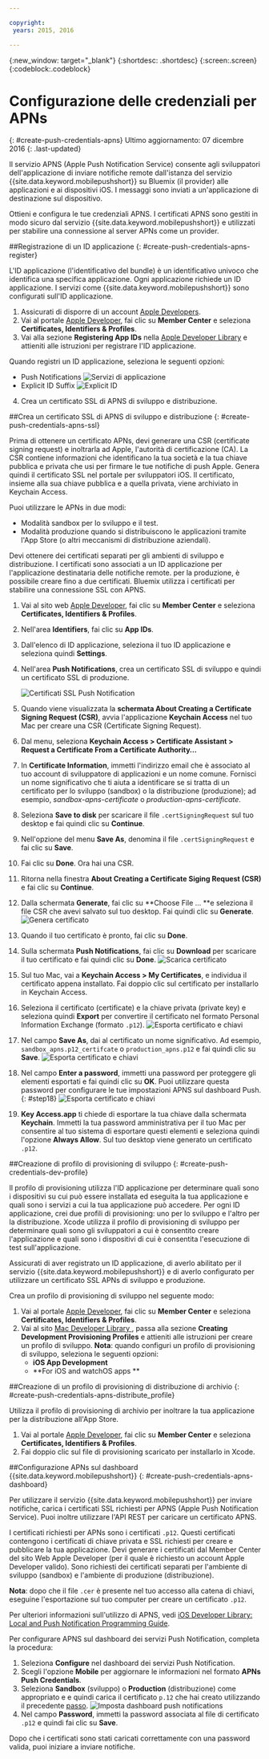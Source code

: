 ```yaml
---

copyright:
 years: 2015, 2016

---
```


{:new_window: target="_blank"}
{:shortdesc: .shortdesc}
{:screen:.screen}
{:codeblock:.codeblock}

# Configurazione delle credenziali per APNs
{: #create-push-credentials-apns}
Ultimo aggiornamento: 07 dicembre 2016
{: .last-updated}

Il servizio APNS (Apple Push Notification Service) consente agli sviluppatori dell'applicazione di inviare notifiche remote dall'istanza del servizio {{site.data.keyword.mobilepushshort}} su Bluemix (il provider) alle applicazioni e ai dispositivi iOS. I messaggi sono inviati a un'applicazione di destinazione sul dispositivo. 

Ottieni e
        configura le tue credenziali APNS. I certificati APNS sono gestiti in modo sicuro dal servizio {{site.data.keyword.mobilepushshort}} e utilizzati per stabilire una connessione al server APNs come un provider.

<!-- 1. Obtain an [Apple Developers](https://developer.apple.com/) account.-->

<!--2. [Register an App ID](#create-push-credentials-apns-register)
3. [Create a development and distribution APNs SSL certificate](#create-push-credentials-apns-ssl)
4. [Create a development provisioning profile](#create-push-credentials-dev-profile)
5. [Create a store distribution provisioning profile](#create-push-credentials-apns-distribute_profile)
6. [Creating .p12 push certificate file for Bluemix push](#create-p12-push-certificate-file-for-Bluemix-push)
7. [Set up APNs on the Push Dashboard](#create-push-credentials-apns-dashboard)
-->


##Registrazione di un ID applicazione
{: #create-push-credentials-apns-register}


L'ID applicazione (l'identificativo del bundle) è un identificativo univoco che identifica una specifica
             applicazione. Ogni applicazione richiede un ID applicazione. I servizi come {{site.data.keyword.mobilepushshort}} sono configurati sull'ID applicazione.

1. Assicurati di disporre di un account [Apple Developers](https://developer.apple.com/).
2. Vai al portale [Apple Developer](https://developer.apple.com), fai clic su **Member Center** e seleziona **Certificates, Identifiers & Profiles**.
3. Vai alla sezione **Registering App IDs** nella [Apple Developer Library](https://developer.apple.com/library/mac/documentation/IDEs/Conceptual/AppDistributionGuide/MaintainingProfiles/MaintainingProfiles.html#//apple_ref/doc/uid/TP40012582-CH30-SW991) e attieniti alle istruzioni per registrare l'ID applicazione.

Quando registri un ID applicazione, seleziona le seguenti opzioni:

* Push Notifications
![Servizi di applicazione](images/appID_appservices_enablepush.jpg)
* Explicit ID Suffix
![Explicit ID](images/appID_bundleID.jpg)
4. Crea un certificato SSL di APNS di sviluppo e distribuzione.

##Crea un certificato SSL di APNS di sviluppo e distribuzione
{: #create-push-credentials-apns-ssl}

Prima di ottenere un certificato APNs, devi generare una CSR (certificate signing request) e inoltrarla ad Apple, l'autorità di certificazione (CA). La CSR contiene informazioni che identificano la tua società e la tua chiave pubblica e privata che usi per firmare le tue notifiche di push Apple. Genera quindi il certificato SSL
            nel portale per sviluppatori iOS. Il certificato, insieme alla sua chiave pubblica e a quella privata,
             viene archiviato in Keychain Access.

<!-- ###Before you begin -->
<!-- {: before-you-begin-certificate} -->

<!--[Register an App ID](#create-push-credentials-apns-register)-->

Puoi utilizzare le APNs in due modi: 

* Modalità sandbox per lo sviluppo e il test.
* Modalità produzione quando si distribuiscono le applicazioni tramite l'App Store (o altri meccanismi di distribuzione aziendali).

Devi ottenere dei certificati separati per gli ambienti di sviluppo e
                    distribuzione. I certificati sono associati a un ID applicazione per l'applicazione
                    destinataria delle notifiche remote. per la produzione, è possibile creare fino a
                    due certificati. Bluemix utilizza i certificati per stabilire una connessione SSL
                    con APNS.

<!-- Create a development and distribution SSL certificate. -->

1. Vai al sito web [Apple Developer](https://developer.apple.com), fai clic su **Member Center** e seleziona **Certificates, Identifiers & Profiles**.
2. Nell'area **Identifiers**, fai clic su **App
                            IDs**.
3. Dall'elenco di ID applicazione, seleziona il tuo ID applicazione <!--newly created--> e seleziona quindi **Settings**.
4. Nell'area **Push Notifications**, crea un certificato SSL di sviluppo e quindi
                        un certificato SSL di produzione.

	![Certificati SSL Push Notification](images/certificate_createssl.jpg)

5. Quando viene visualizzata la **schermata About Creating a Certificate Signing Request (CSR)**, avvia l'applicazione **Keychain Access** nel tuo Mac per creare una CSR (Certificate Signing Request).
6. Dal menu, seleziona **Keychain Access > Certificate Assistant > Request a Certificate From a Certificate Authority…** 
7. In **Certificate Information**, immetti l'indirizzo email che è associato al tuo account di sviluppatore di applicazioni e un nome comune. Fornisci un nome significativo che ti aiuta a identificare se si tratta di un certificato per lo sviluppo (sandbox) o la distribuzione (produzione); ad esempio, *sandbox-apns-certificate* o *production-apns-certificate*.
8. Seleziona **Save to disk** per scaricare il file `.certSigningRequest` sul tuo desktop e fai quindi clic su **Continue**.
9. Nell'opzione del menu **Save As**, denomina il file `.certSigningRequest` e fai clic su **Save**.
10. Fai clic su **Done**. Ora hai una CSR.
11. Ritorna nella finestra **About Creating a Certificate Siging Request (CSR)** e fai clic su **Continue**. 
12. Dalla schermata **Generate**, fai clic su **Choose
                            File ... **e seleziona il file CSR che avevi salvato sul tuo
                        desktop. Fai quindi clic su **Generate**.
	![Genera certificato](images/generate_certificate.jpg)
13. Quando il tuo certificato è pronto, fai clic su **Done**.
14. Sulla schermata **Push Notifications**, fai clic su **Download** per scaricare il tuo certificato e fai quindi clic su **Done**. 
	![Scarica certificato](images/certificate_download.jpg)
15. Sul tuo Mac, vai a **Keychain Access > My Certificates**, e individua il certificato appena installato. Fai doppio clic sul certificato per installarlo in Keychain Access.
16. Seleziona il certificato (certificate) e la chiave privata (private key) e seleziona quindi **Export** per convertire il certificato nel formato Personal Information Exchange (formato `.p12`).
	![Esporta certificato e chiavi](images/keychain_export_key.jpg)
17. Nel campo **Save As**, dai al certificato un nome significativo. Ad esempio, `sandbox_apns.p12_certifcate` o `production_apns.p12` e fai quindi clic su **Save**.
	![Esporta certificato e chiavi](images/certificate_p12v2.jpg)
18. Nel campo **Enter a password**, immetti una password per proteggere gli elementi esportati e fai quindi clic su **OK**. Puoi utilizzare questa password per configurare le tue impostazioni APNS sul dashboard Push.{: #step18}
	![Esporta certificato e chiavi](images/export_p12.jpg)
19. **Key Access.app** ti chiede di esportare la tua chiave dalla schermata **Keychain**. Immetti la tua password amministrativa per il tuo Mac per consentire al tuo sistema di esportare questi elementi e seleziona quindi l'opzione **Always Allow**. Sul tuo desktop viene generato un certificato `.p12`.


##Creazione di profilo di provisioning di sviluppo
{: #create-push-credentials-dev-profile}

Il profilo di provisioning utilizza l'ID applicazione per determinare quali sono
            i dispositivi su cui può essere installata ed eseguita la tua applicazione e quali sono
            i servizi a cui la tua applicazione può accedere. Per ogni ID applicazione, crei
            due profili di provisioning: uno per lo sviluppo e l'altro per la distribuzione. Xcode utilizza il profilo di provisioning di sviluppo per determinare quali sono
            gli sviluppatori a cui è consentito creare l'applicazione e quali sono i dispositivi
            di cui è consentita l'esecuzione di test sull'applicazione.

Assicurati di aver registrato un ID applicazione, di averlo abilitato per il servizio {{site.data.keyword.mobilepushshort}} e di averlo configurato per utilizzare un certificato SSL APNs di sviluppo e produzione. 

Crea un profilo di provisioning di sviluppo nel seguente modo:

1. Vai al portale [Apple Developer](https://developer.apple.com), fai clic su **Member Center** e seleziona **Certificates, Identifiers & Profiles**.
2. Vai al sito [Mac Developer Library ](https://developer.apple.com/library/mac/documentation/IDEs/Conceptual/AppDistributionGuide/MaintainingProfiles/MaintainingProfiles.html#//apple_ref/doc/uid/TP40012582-CH30-SW62site) , passa alla sezione **Creating Development Provisioning Profiles** e attieniti alle istruzioni per creare un profilo di sviluppo.
**Nota**: quando configuri un profilo di provisioning di sviluppo, seleziona le seguenti opzioni:
	* **iOS App Development**
	* **For iOS and watchOS apps **



##Creazione di un profilo di provisioning di distribuzione di archivio
{: #create-push-credentials-apns-distribute_profile}

Utilizza il profilo di provisioning di archivio per inoltrare la tua applicazione per la distribuzione all'App Store.

1. Vai al portale [Apple Developer](https://developer.apple.com), fai clic su **Member Center** e seleziona **Certificates, Identifiers & Profiles**.
2. Fai doppio clic sul file di provisioning scaricato per installarlo in Xcode.

##Configurazione APNs sul dashboard {{site.data.keyword.mobilepushshort}}
{: #create-push-credentials-apns-dashboard}

Per utilizzare il servizio {{site.data.keyword.mobilepushshort}} per inviare notifiche, carica i certificati SSL richiesti per APNS (Apple Push Notification Service). Puoi inoltre utilizzare l'API REST per caricare un certificato APNS.

<!-- Get your development and production APNs SSL certificate and the password associated with each type of certificate. For information, see Creating and configuring push credentials for APNs.-->

I certificati richiesti per APNs sono i certificati `.p12`. Questi certificati contengono i certificati di chiave privata e SSL richiesti per creare e pubblicare la tua applicazione. Devi generare i certificati dal Member Center del sito Web Apple
                    Developer (per il quale è richiesto un account Apple Developer
                valido). Sono richiesti dei certificati separati per l'ambiente di sviluppo (sandbox) e
                    l'ambiente di produzione (distribuzione).

**Nota**: dopo che il file `.cer` è presente nel tuo accesso alla catena di chiavi, eseguine l'esportazione sul tuo computer per creare un certificato `.p12`.

Per ulteriori informazioni sull'utilizzo di APNS, vedi [iOS Developer Library: Local and Push
                    Notification Programming Guide](https://developer.apple.com/library/ios/documentation/NetworkingInternet/Conceptual/RemoteNotificationsPG/Chapters/ProvisioningDevelopment.html#//apple_ref/doc/uid/TP40008194-CH104-SW4).

Per configurare APNS sul dashboard dei servizi Push Notification, completa la procedura:

1. Seleziona **Configure** nel dashboard dei servizi Push Notification.
2. Scegli l'opzione **Mobile** per aggiornare le informazioni nel formato **APNs Push Credentials**.
3. Seleziona **Sandbox** (sviluppo) o **Production** (distribuzione) come appropriato e e quindi carica il certificato `p.12` che hai creato utilizzando il precedente [passo](#step18).
  ![Imposta dashboard push notifications](images/wizard.jpg)
3. Nel campo **Password**, immetti la password associata al file di certificato `.p12` e quindi fai clic su **Save**.

Dopo che i certificati sono
                     stati caricati correttamente con una password valida, puoi iniziare a inviare notifiche.
